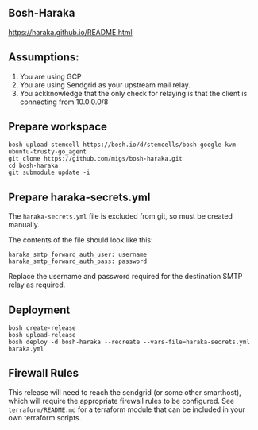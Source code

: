 ## Bosh-Haraka

https://haraka.github.io/README.html

## Assumptions:

1. You are using GCP
2. You are using Sendgrid as your upstream mail relay.
3. You ackknowledge that the only check for relaying is that the client is connecting from 10.0.0.0/8

## Prepare workspace

```
bosh upload-stemcell https://bosh.io/d/stemcells/bosh-google-kvm-ubuntu-trusty-go_agent
git clone https://github.com/migs/bosh-haraka.git
cd bosh-haraka
git submodule update -i
```

## Prepare haraka-secrets.yml

The `haraka-secrets.yml` file is excluded from git, so must be created manually.

The contents of the file should look like this:

```
haraka_smtp_forward_auth_user: username
haraka_smtp_forward_auth_pass: password
```

Replace the username and password required for the destination SMTP relay as required.


## Deployment

```
bosh create-release
bosh upload-release
bosh deploy -d bosh-haraka --recreate --vars-file=haraka-secrets.yml haraka.yml
```

## Firewall Rules

This release will need to reach the sendgrid (or some other smarthost), which will require the appropriate firewall rules to be configured. See `terraform/README.md` for a terraform module that can be included in your own terraform scripts.
